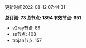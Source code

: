 更新时间2022-08-12 07:44:31

**总订阅: 73**
**总节点: 1894**
**有效节点: 651**
- v2ray节点: 86
- ss节点: 408
- trojan节点: 157
